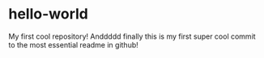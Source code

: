 # hello-world
My first cool repository!
Anddddd finally this is my first super cool commit to the most essential readme in github!
